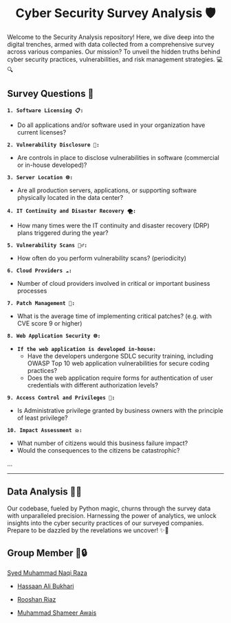<div align="center">
  <h1><strong>Cyber Security Survey Analysis 🛡️</strong></h1>
</div>

Welcome to the Security Analysis repository! Here, we dive deep into the digital trenches, armed with data collected from a comprehensive survey across various companies. Our mission? To unveil the hidden truths behind cyber security practices, vulnerabilities, and risk management strategies. 💻🔍

## Survey Questions 📝

**`1. Software Licensing 📋:`**
   - Do all applications and/or software used in your organization have current licenses? 

**`2. Vulnerability Disclosure 🚨:`**
   - Are controls in place to disclose vulnerabilities in software (commercial or in-house developed)? 

**`3. Server Location 🌐:`**
   - Are all production servers, applications, or supporting software physically located in the data center? 

**`4. IT Continuity and Disaster Recovery 🌪️:`**
   - How many times were the IT continuity and disaster recovery (DRP) plans triggered during the year? 

**`5. Vulnerability Scans 🕵️‍♂️:`**
   - How often do you perform vulnerability scans? (periodicity) 

**`6. Cloud Providers ☁️:`**
   - Number of cloud providers involved in critical or important business processes 

**`7. Patch Management 🔧:`**
   - What is the average time of implementing critical patches? (e.g. with CVE score 9 or higher) 

**`8. Web Application Security 🌐:`**
   - **`If the web application is developed in-house:`**
     - Have the developers undergone SDLC security training, including OWASP Top 10 web application vulnerabilities for secure coding practices?
     - Does the web application require forms for authentication of user credentials with different authorization levels?

**`9. Access Control and Privileges 🔐:`**
   - Is Administrative privilege granted by business owners with the principle of least privilege?

**`10. Impact Assessment 💥:`**

 - What number of citizens would this business failure impact?
 - Would the consequences to the citizens be catastrophic?

...

---

## Data Analysis 🔬💡

Our codebase, fueled by Python magic, churns through the survey data with unparalleled precision. Harnessing the power of analytics, we unlock insights into the cyber security practices of our surveyed companies. Prepare to be dazzled by the revelations we uncover! ✨🚀


## Group Member 👥🔒

 [Syed Muhammad Naqi Raza](https://github.com/naqirraza99)

- [Hassaan Ali Bukhari](https://github.com/B3TA-BLOCKER)

- [Rooshan Riaz](https://github.com/rooshanriaz)

- [Muhammad Shameer Awais](https://github.com/SinisterXI)
